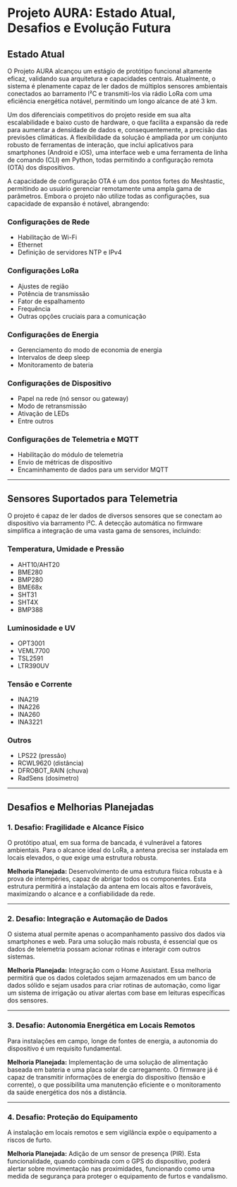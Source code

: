 # Projeto AURA: Estado Atual, Desafios e Evolução Futura

## Estado Atual
O Projeto AURA alcançou um estágio de protótipo funcional altamente eficaz, validando sua arquitetura e capacidades centrais. Atualmente, o sistema é plenamente capaz de ler dados de múltiplos sensores ambientais conectados ao barramento I²C e transmiti-los via rádio LoRa com uma eficiência energética notável, permitindo um longo alcance de até 3 km.

Um dos diferenciais competitivos do projeto reside em sua alta escalabilidade e baixo custo de hardware, o que facilita a expansão da rede para aumentar a densidade de dados e, consequentemente, a precisão das previsões climáticas. A flexibilidade da solução é ampliada por um conjunto robusto de ferramentas de interação, que inclui aplicativos para smartphones (Android e iOS), uma interface web e uma ferramenta de linha de comando (CLI) em Python, todas permitindo a configuração remota (OTA) dos dispositivos.

A capacidade de configuração OTA é um dos pontos fortes do Meshtastic, permitindo ao usuário gerenciar remotamente uma ampla gama de parâmetros. Embora o projeto não utilize todas as configurações, sua capacidade de expansão é notável, abrangendo:

### Configurações de Rede
- Habilitação de Wi-Fi  
- Ethernet  
- Definição de servidores NTP e IPv4  

### Configurações LoRa
- Ajustes de região  
- Potência de transmissão  
- Fator de espalhamento  
- Frequência  
- Outras opções cruciais para a comunicação  

### Configurações de Energia
- Gerenciamento do modo de economia de energia  
- Intervalos de deep sleep  
- Monitoramento de bateria  

### Configurações de Dispositivo
- Papel na rede (nó sensor ou gateway)  
- Modo de retransmissão  
- Ativação de LEDs  
- Entre outros  

### Configurações de Telemetria e MQTT
- Habilitação do módulo de telemetria  
- Envio de métricas de dispositivo  
- Encaminhamento de dados para um servidor MQTT  

---

## Sensores Suportados para Telemetria
O projeto é capaz de ler dados de diversos sensores que se conectam ao dispositivo via barramento I²C. A detecção automática no firmware simplifica a integração de uma vasta gama de sensores, incluindo:

### Temperatura, Umidade e Pressão
- AHT10/AHT20  
- BME280  
- BMP280  
- BME68x  
- SHT31  
- SHT4X  
- BMP388  

### Luminosidade e UV
- OPT3001  
- VEML7700  
- TSL2591  
- LTR390UV  

### Tensão e Corrente
- INA219  
- INA226  
- INA260  
- INA3221  

### Outros
- LPS22 (pressão)  
- RCWL9620 (distância)  
- DFROBOT_RAIN (chuva)  
- RadSens (dosímetro)  

---

## Desafios e Melhorias Planejadas

### 1. Desafio: Fragilidade e Alcance Físico
O protótipo atual, em sua forma de bancada, é vulnerável a fatores ambientais. Para o alcance ideal do LoRa, a antena precisa ser instalada em locais elevados, o que exige uma estrutura robusta.  

**Melhoria Planejada:** Desenvolvimento de uma estrutura física robusta e à prova de intempéries, capaz de abrigar todos os componentes. Esta estrutura permitirá a instalação da antena em locais altos e favoráveis, maximizando o alcance e a confiabilidade da rede.  

---

### 2. Desafio: Integração e Automação de Dados
O sistema atual permite apenas o acompanhamento passivo dos dados via smartphones e web. Para uma solução mais robusta, é essencial que os dados de telemetria possam acionar rotinas e interagir com outros sistemas.  

**Melhoria Planejada:** Integração com o Home Assistant. Essa melhoria permitirá que os dados coletados sejam armazenados em um banco de dados sólido e sejam usados para criar rotinas de automação, como ligar um sistema de irrigação ou ativar alertas com base em leituras específicas dos sensores.  

---

### 3. Desafio: Autonomia Energética em Locais Remotos
Para instalações em campo, longe de fontes de energia, a autonomia do dispositivo é um requisito fundamental.  

**Melhoria Planejada:** Implementação de uma solução de alimentação baseada em bateria e uma placa solar de carregamento. O firmware já é capaz de transmitir informações de energia do dispositivo (tensão e corrente), o que possibilita uma manutenção eficiente e o monitoramento da saúde energética dos nós a distância.  

---

### 4. Desafio: Proteção do Equipamento
A instalação em locais remotos e sem vigilância expõe o equipamento a riscos de furto.  

**Melhoria Planejada:** Adição de um sensor de presença (PIR). Esta funcionalidade, quando combinada com o GPS do dispositivo, poderá alertar sobre movimentação nas proximidades, funcionando como uma medida de segurança para proteger o equipamento de furtos e vandalismo.  
